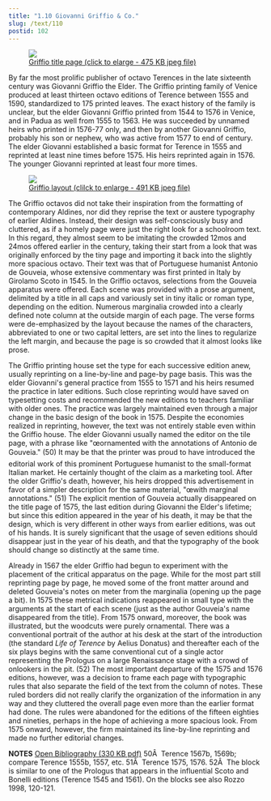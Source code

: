 ```yaml
---
title: "1.10 Giovanni Griffio & Co."
slug: /text/110
postid: 102
---
```

<figure class="mkdn-figure">
    <a href="/images_full/1.00_Chapter_One/Wing-ZP-535.G8695,-Comoediae-sex,-accurate-sane,-title-page.jpg" class="mkdn-image-link">
    <img class="mkdn-image" src="/images_full/1.00_Chapter_One/Wing-ZP-535.G8695,-Comoediae-sex,-accurate-sane,-title-page.jpg" />
    <figcaption class="mkdn-figcaption">Griffio title page (click to elarge - 475 KB jpeg file)</figcaption>
    </a>
</figure>

By far the most prolific publisher of octavo Terences in the late sixteenth century was Giovanni Griffio the Elder. The Griffio printing family of Venice produced at least thirteen octavo editions of Terence between 1555 and 1590, standardized to 175 printed leaves. The exact history of the family is unclear, but the elder Giovanni Griffio printed from 1544 to 1576 in Venice, and in Padua as well from 1555 to 1563. He was succeeded by unnamed heirs who printed in 1576-77 only, and then by another Giovanni Griffio, probably his son or nephew, who was active from 1577 to end of century. The elder Giovanni established a basic format for Terence in 1555 and reprinted at least nine times before 1575. His heirs reprinted again in 1576. The younger Giovanni reprinted at least four more times.

<figure class="mkdn-figure">
    <a href="/images_full/1.00_Chapter_One/Wing-ZP-535.G8695,-Comoediae-sex,-accurate-sane,-pg.87v-88r.jpg" class="mkdn-image-link">
    <img class="mkdn-image" src="/images_full/1.00_Chapter_One/Wing-ZP-535.G8695,-Comoediae-sex,-accurate-sane,-pg.87v-88r.jpg" />
    <figcaption class="mkdn-figcaption">Griffio layout (clilck to enlarge - 491 KB jpeg file)</figcaption>
    </a>
</figure>

The Griffio octavos did not take their inspiration from the formatting of contemporary Aldines, nor did they reprise the text or austere typography of earlier Aldines. Instead, their design was self-consciously busy and cluttered, as if a homely page were just the right look for a schoolroom text. In this regard, they almost seem to be imitating the crowded 12mos and 24mos offered earlier in the century, taking their start from a look that was originally enforced by the tiny page and importing it back into the slightly more spacious octavo. Their text was that of Portuguese humanist Antonio de Gouveia, whose extensive commentary was first printed in Italy by Girolamo Scoto in 1545. In the Griffio octavos, selections from the Gouveia apparatus were offered. Each scene was provided with a prose argument, delimited by a title in all caps and variously set in tiny italic or roman type, depending on the edition. Numerous marginalia crowded into a clearly defined note column at the outside margin of each page. The verse forms were de-emphasized by the layout because the names of the characters, abbreviated to one or two capital letters, are set into the lines to regularize the left margin, and because the page is so crowded that it almost looks like prose.

The Griffio printing house set the type for each successive edition anew, usually reprinting on a line-by-line and page-by page basis. This was the elder Giovanni's general practice from 1555 to 1571 and his heirs resumed the practice in later editions. Such close reprinting would have saved on typesetting costs and recommended the new editions to teachers familiar with older ones. The practice was largely maintained even through a major change in the basic design of the book in 1575. Despite the economies realized in reprinting, however, the text was not entirely stable even within the Griffio house. The elder Giovanni usually named the editor on the tile page, with a phrase like "œornamented with the annotations of Antonio de Gouveia." (50) It may be that the printer was proud to have introduced the editorial work of this prominent Portuguese humanist to the small-format Italian market. He certainly thought of the claim as a marketing tool. After the older Griffio's death, however, his heirs dropped this advertisement in favor of a simpler description for the same material, "œwith marginal annotations." (51) The explicit mention of Gouveia actually disappeared on the title page of 1575, the last edition during Giovanni the Elder's lifetime; but since this edition appeared in the year of his death, it may be that the design, which is very different in other ways from earlier editions, was out of his hands. It is surely significant that the usage of seven editions should disappear just in the year of his death, and that the typography of the book should change so distinctly at the same time.

Already in 1567 the elder Griffio had begun to experiment with the placement of the critical apparatus on the page. While for the most part still reprinting page by page, he moved some of the front matter around and deleted Gouveia's notes on meter from the marginalia (opening up the page a bit). In 1575 these metrical indications reappeared in small type with the arguments at the start of each scene (just as the author Gouveia's name disappeared from the title). From 1575 onward, moreover, the book was illustrated, but the woodcuts were purely ornamental. There was a conventional portrait of the author at his desk at the start of the introduction (the standard <em>Life of Terence</em> by Aelius Donatus) and thereafter each of the six plays begins with the same conventional cut of a single actor representing the Prologus on a large Renaissance stage with a crowd of onlookers in the pit. (52) The most important departure of the 1575 and 1576 editions, however, was a decision to frame each page with typographic rules that also separate the field of the text from the column of notes. These ruled borders did not really clarify the organization of the information in any way and they cluttered the overall page even more than the earlier format had done. The rules were abandoned for the editions of the fifteen eighties and nineties, perhaps in the hope of achieving a more spacious look. From 1575 onward, however, the firm maintained its line-by-line reprinting and made no further editorial changes.

<strong>NOTES</strong>
<a href="http://www.humanismforsale.org/bibliography.pdf" target="new">Open Bibliography (330 KB pdf)</a>
50Â  Terence 1567b, 1569b; compare Terence 1555b, 1557, etc.
51Â  Terence 1575, 1576.
52Â  The block is similar to one of the Prologus that appears in the influential Scoto and Bonelli editions (Terence 1545 and 1561). On the blocks see also Rozzo 1998, 120-121.
